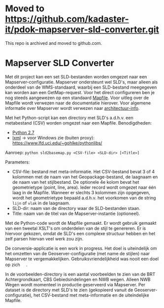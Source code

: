 # Moved to https://github.com/kadaster-it/pdok-mapserver-sld-converter.git

This repo is archived and moved to github.com.

# Mapserver SLD Converter

Met dit project kan een set SLD-bestanden worden omgezet naar een Mapserver-configuratie. Mapserver ondersteunt wel SLD's, maar alleen als onderdeel van de WMS-standaard, waarbij een SLD-bestand meegegeven kan worden aan een GetMap-request. Voor het direct configureren ben je nog steeds aangewezen op een standaard [Mapfile](http://www.mapserver.org/mapfile/). Voor uitleg over de Mapfile wordt verwezen naar de documentatie hierover. Voor algemene informatie over Mapserver wordt verwezen naar [architectuur-info](http://github.so.kadaster.nl/PDOK/architectuur-info/tree/master/mapserver).

Met het Python-script kan een directory met SLD's a.d.h.v. een metabestand (CSV) worden omgezet naar een Mapfile. Benodigdheden:

* [Python 2.7](https://www.python.org/downloads/windows/)
* [lxml](http://lxml.de/installation.html) -> voor Windows zie (buiten proxy): https://www.lfd.uci.edu/~gohlke/pythonlibs/

Aanroep: `python sld2basemap.py <CSV-file> <SLD-dir> [<Title>]`

Parameters:
* CSV-file: bestand met meta-informatie. Het CSV-bestand bevat 3 of 4 kolommen met de naam van het Geopackage-bestand, de laagnaam en de naam van het stijlbestand. De optionele 4e kolom bevat het geometrietype (point, line, area). Ieder record wordt omgezet naar één laag in de Mapfile. Wanneer er slechts 3 kolommen zijn opgegeven, wordt het geometrietype bepaald a.d.h.v. het voorkomen van de string `lijn` of `vlak` in de laagnaam.
* SLD-dir: naam van de directory waar de SLD-bestanden staan.
* Title: naam van de titel van de Mapserver-instantie (optioneel).

Met de Python-code wordt de Mapfile gemaakt. Er wordt gebruik gemaakt van een tweetal XSLT's om onderdelen van de stijl te genereren. Er is hiervoor gekozen, omdat de SLD's een complexe structuur hebben en het zelf parsen hiervan veel werk zou zijn.

De conversie-applicatie is een work in progress. Het doel is uiteindelijk om het omzetten van de Geoserver-configuratie (met name de stijlen) naar Mapserver te vergemakkelijken. Gebruiksvriendelijkheid was nooit een doel op zich <img src="https://emojipedia-us.s3.amazonaws.com/thumbs/120/apple/118/smiling-face-with-halo_1f607.png" width="16" height="16">.

In de voorbeelden-directory is een aantal voorbeelden te zien van de BRT Achtergrondkaart, CBS Gebiedsindelingen en NWB wegen. Alleen NWB Wegen wordt momenteel in productie geserveerd via Mapserver. Per dataset is de directory met SLD's te zien (gekopieerd vanuit de Geoserver-configuratie), het CSV-bestand met meta-informatie en de uiteindelijke Mapfile.
